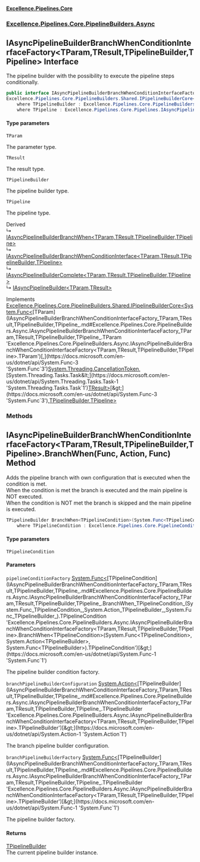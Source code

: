 #### [Excellence.Pipelines.Core](Excellence.Pipelines.md 'Excellence.Pipelines')
### [Excellence.Pipelines.Core.PipelineBuilders.Async](Excellence.Pipelines.md#Excellence.Pipelines.Core.PipelineBuilders.Async 'Excellence.Pipelines.Core.PipelineBuilders.Async')

## IAsyncPipelineBuilderBranchWhenConditionInterfaceFactory<TParam,TResult,TPipelineBuilder,TPipeline> Interface

The pipeline builder with the possibility to execute the pipeline steps conditionally.

```csharp
public interface IAsyncPipelineBuilderBranchWhenConditionInterfaceFactory<TParam,TResult,TPipelineBuilder,out TPipeline> :
Excellence.Pipelines.Core.PipelineBuilders.Shared.IPipelineBuilderCore<System.Func<TParam, System.Threading.CancellationToken, System.Threading.Tasks.Task<TResult>>, TPipelineBuilder, TPipeline>
    where TPipelineBuilder : Excellence.Pipelines.Core.PipelineBuilders.Async.IAsyncPipelineBuilderBranchWhenConditionInterfaceFactory<TParam, TResult, TPipelineBuilder, TPipeline>
    where TPipeline : Excellence.Pipelines.Core.Pipelines.IAsyncPipeline<TParam, TResult>
```
#### Type parameters

<a name='Excellence.Pipelines.Core.PipelineBuilders.Async.IAsyncPipelineBuilderBranchWhenConditionInterfaceFactory_TParam,TResult,TPipelineBuilder,TPipeline_.TParam'></a>

`TParam`

The parameter type.

<a name='Excellence.Pipelines.Core.PipelineBuilders.Async.IAsyncPipelineBuilderBranchWhenConditionInterfaceFactory_TParam,TResult,TPipelineBuilder,TPipeline_.TResult'></a>

`TResult`

The result type.

<a name='Excellence.Pipelines.Core.PipelineBuilders.Async.IAsyncPipelineBuilderBranchWhenConditionInterfaceFactory_TParam,TResult,TPipelineBuilder,TPipeline_.TPipelineBuilder'></a>

`TPipelineBuilder`

The pipeline builder type.

<a name='Excellence.Pipelines.Core.PipelineBuilders.Async.IAsyncPipelineBuilderBranchWhenConditionInterfaceFactory_TParam,TResult,TPipelineBuilder,TPipeline_.TPipeline'></a>

`TPipeline`

The pipeline type.

Derived  
&#8627; [IAsyncPipelineBuilderBranchWhen&lt;TParam,TResult,TPipelineBuilder,TPipeline&gt;](IAsyncPipelineBuilderBranchWhen_TParam,TResult,TPipelineBuilder,TPipeline_.md 'Excellence.Pipelines.Core.PipelineBuilders.Async.IAsyncPipelineBuilderBranchWhen<TParam,TResult,TPipelineBuilder,TPipeline>')  
&#8627; [IAsyncPipelineBuilderBranchWhenConditionInterface&lt;TParam,TResult,TPipelineBuilder,TPipeline&gt;](IAsyncPipelineBuilderBranchWhenConditionInterface_TParam,TResult,TPipelineBuilder,TPipeline_.md 'Excellence.Pipelines.Core.PipelineBuilders.Async.IAsyncPipelineBuilderBranchWhenConditionInterface<TParam,TResult,TPipelineBuilder,TPipeline>')  
&#8627; [IAsyncPipelineBuilderComplete&lt;TParam,TResult,TPipelineBuilder,TPipeline&gt;](IAsyncPipelineBuilderComplete_TParam,TResult,TPipelineBuilder,TPipeline_.md 'Excellence.Pipelines.Core.PipelineBuilders.Async.IAsyncPipelineBuilderComplete<TParam,TResult,TPipelineBuilder,TPipeline>')  
&#8627; [IAsyncPipelineBuilder&lt;TParam,TResult&gt;](IAsyncPipelineBuilder_TParam,TResult_.md 'Excellence.Pipelines.Core.PipelineBuilders.IAsyncPipelineBuilder<TParam,TResult>')

Implements [Excellence.Pipelines.Core.PipelineBuilders.Shared.IPipelineBuilderCore&lt;](IPipelineBuilderCore_TPipelineDelegate,TPipelineBuilder,TPipeline_.md 'Excellence.Pipelines.Core.PipelineBuilders.Shared.IPipelineBuilderCore<TPipelineDelegate,TPipelineBuilder,TPipeline>')[System.Func&lt;](https://docs.microsoft.com/en-us/dotnet/api/System.Func-3 'System.Func`3')[TParam](IAsyncPipelineBuilderBranchWhenConditionInterfaceFactory_TParam,TResult,TPipelineBuilder,TPipeline_.md#Excellence.Pipelines.Core.PipelineBuilders.Async.IAsyncPipelineBuilderBranchWhenConditionInterfaceFactory_TParam,TResult,TPipelineBuilder,TPipeline_.TParam 'Excellence.Pipelines.Core.PipelineBuilders.Async.IAsyncPipelineBuilderBranchWhenConditionInterfaceFactory<TParam,TResult,TPipelineBuilder,TPipeline>.TParam')[,](https://docs.microsoft.com/en-us/dotnet/api/System.Func-3 'System.Func`3')[System.Threading.CancellationToken](https://docs.microsoft.com/en-us/dotnet/api/System.Threading.CancellationToken 'System.Threading.CancellationToken')[,](https://docs.microsoft.com/en-us/dotnet/api/System.Func-3 'System.Func`3')[System.Threading.Tasks.Task&lt;](https://docs.microsoft.com/en-us/dotnet/api/System.Threading.Tasks.Task-1 'System.Threading.Tasks.Task`1')[TResult](IAsyncPipelineBuilderBranchWhenConditionInterfaceFactory_TParam,TResult,TPipelineBuilder,TPipeline_.md#Excellence.Pipelines.Core.PipelineBuilders.Async.IAsyncPipelineBuilderBranchWhenConditionInterfaceFactory_TParam,TResult,TPipelineBuilder,TPipeline_.TResult 'Excellence.Pipelines.Core.PipelineBuilders.Async.IAsyncPipelineBuilderBranchWhenConditionInterfaceFactory<TParam,TResult,TPipelineBuilder,TPipeline>.TResult')[&gt;](https://docs.microsoft.com/en-us/dotnet/api/System.Threading.Tasks.Task-1 'System.Threading.Tasks.Task`1')[&gt;](https://docs.microsoft.com/en-us/dotnet/api/System.Func-3 'System.Func`3')[,](IPipelineBuilderCore_TPipelineDelegate,TPipelineBuilder,TPipeline_.md 'Excellence.Pipelines.Core.PipelineBuilders.Shared.IPipelineBuilderCore<TPipelineDelegate,TPipelineBuilder,TPipeline>')[TPipelineBuilder](IAsyncPipelineBuilderBranchWhenConditionInterfaceFactory_TParam,TResult,TPipelineBuilder,TPipeline_.md#Excellence.Pipelines.Core.PipelineBuilders.Async.IAsyncPipelineBuilderBranchWhenConditionInterfaceFactory_TParam,TResult,TPipelineBuilder,TPipeline_.TPipelineBuilder 'Excellence.Pipelines.Core.PipelineBuilders.Async.IAsyncPipelineBuilderBranchWhenConditionInterfaceFactory<TParam,TResult,TPipelineBuilder,TPipeline>.TPipelineBuilder')[,](IPipelineBuilderCore_TPipelineDelegate,TPipelineBuilder,TPipeline_.md 'Excellence.Pipelines.Core.PipelineBuilders.Shared.IPipelineBuilderCore<TPipelineDelegate,TPipelineBuilder,TPipeline>')[TPipeline](IAsyncPipelineBuilderBranchWhenConditionInterfaceFactory_TParam,TResult,TPipelineBuilder,TPipeline_.md#Excellence.Pipelines.Core.PipelineBuilders.Async.IAsyncPipelineBuilderBranchWhenConditionInterfaceFactory_TParam,TResult,TPipelineBuilder,TPipeline_.TPipeline 'Excellence.Pipelines.Core.PipelineBuilders.Async.IAsyncPipelineBuilderBranchWhenConditionInterfaceFactory<TParam,TResult,TPipelineBuilder,TPipeline>.TPipeline')[&gt;](IPipelineBuilderCore_TPipelineDelegate,TPipelineBuilder,TPipeline_.md 'Excellence.Pipelines.Core.PipelineBuilders.Shared.IPipelineBuilderCore<TPipelineDelegate,TPipelineBuilder,TPipeline>')
### Methods

<a name='Excellence.Pipelines.Core.PipelineBuilders.Async.IAsyncPipelineBuilderBranchWhenConditionInterfaceFactory_TParam,TResult,TPipelineBuilder,TPipeline_.BranchWhen_TPipelineCondition_(System.Func_TPipelineCondition_,System.Action_TPipelineBuilder_,System.Func_TPipelineBuilder_)'></a>

## IAsyncPipelineBuilderBranchWhenConditionInterfaceFactory<TParam,TResult,TPipelineBuilder,TPipeline>.BranchWhen<TPipelineCondition>(Func<TPipelineCondition>, Action<TPipelineBuilder>, Func<TPipelineBuilder>) Method

Adds the pipeline branch with own configuration that is executed when the condition is met.  
When the condition is met the branch is executed and the main pipeline is NOT executed.  
When the condition is NOT met the branch is skipped and the main pipeline is executed.

```csharp
TPipelineBuilder BranchWhen<TPipelineCondition>(System.Func<TPipelineCondition> pipelineConditionFactory, System.Action<TPipelineBuilder> branchPipelineBuilderConfiguration, System.Func<TPipelineBuilder> branchPipelineBuilderFactory)
    where TPipelineCondition : Excellence.Pipelines.Core.PipelineConditions.IAsyncPipelineCondition<TParam>;
```
#### Type parameters

<a name='Excellence.Pipelines.Core.PipelineBuilders.Async.IAsyncPipelineBuilderBranchWhenConditionInterfaceFactory_TParam,TResult,TPipelineBuilder,TPipeline_.BranchWhen_TPipelineCondition_(System.Func_TPipelineCondition_,System.Action_TPipelineBuilder_,System.Func_TPipelineBuilder_).TPipelineCondition'></a>

`TPipelineCondition`
#### Parameters

<a name='Excellence.Pipelines.Core.PipelineBuilders.Async.IAsyncPipelineBuilderBranchWhenConditionInterfaceFactory_TParam,TResult,TPipelineBuilder,TPipeline_.BranchWhen_TPipelineCondition_(System.Func_TPipelineCondition_,System.Action_TPipelineBuilder_,System.Func_TPipelineBuilder_).pipelineConditionFactory'></a>

`pipelineConditionFactory` [System.Func&lt;](https://docs.microsoft.com/en-us/dotnet/api/System.Func-1 'System.Func`1')[TPipelineCondition](IAsyncPipelineBuilderBranchWhenConditionInterfaceFactory_TParam,TResult,TPipelineBuilder,TPipeline_.md#Excellence.Pipelines.Core.PipelineBuilders.Async.IAsyncPipelineBuilderBranchWhenConditionInterfaceFactory_TParam,TResult,TPipelineBuilder,TPipeline_.BranchWhen_TPipelineCondition_(System.Func_TPipelineCondition_,System.Action_TPipelineBuilder_,System.Func_TPipelineBuilder_).TPipelineCondition 'Excellence.Pipelines.Core.PipelineBuilders.Async.IAsyncPipelineBuilderBranchWhenConditionInterfaceFactory<TParam,TResult,TPipelineBuilder,TPipeline>.BranchWhen<TPipelineCondition>(System.Func<TPipelineCondition>, System.Action<TPipelineBuilder>, System.Func<TPipelineBuilder>).TPipelineCondition')[&gt;](https://docs.microsoft.com/en-us/dotnet/api/System.Func-1 'System.Func`1')

The pipeline builder condition factory.

<a name='Excellence.Pipelines.Core.PipelineBuilders.Async.IAsyncPipelineBuilderBranchWhenConditionInterfaceFactory_TParam,TResult,TPipelineBuilder,TPipeline_.BranchWhen_TPipelineCondition_(System.Func_TPipelineCondition_,System.Action_TPipelineBuilder_,System.Func_TPipelineBuilder_).branchPipelineBuilderConfiguration'></a>

`branchPipelineBuilderConfiguration` [System.Action&lt;](https://docs.microsoft.com/en-us/dotnet/api/System.Action-1 'System.Action`1')[TPipelineBuilder](IAsyncPipelineBuilderBranchWhenConditionInterfaceFactory_TParam,TResult,TPipelineBuilder,TPipeline_.md#Excellence.Pipelines.Core.PipelineBuilders.Async.IAsyncPipelineBuilderBranchWhenConditionInterfaceFactory_TParam,TResult,TPipelineBuilder,TPipeline_.TPipelineBuilder 'Excellence.Pipelines.Core.PipelineBuilders.Async.IAsyncPipelineBuilderBranchWhenConditionInterfaceFactory<TParam,TResult,TPipelineBuilder,TPipeline>.TPipelineBuilder')[&gt;](https://docs.microsoft.com/en-us/dotnet/api/System.Action-1 'System.Action`1')

The branch pipeline builder configuration.

<a name='Excellence.Pipelines.Core.PipelineBuilders.Async.IAsyncPipelineBuilderBranchWhenConditionInterfaceFactory_TParam,TResult,TPipelineBuilder,TPipeline_.BranchWhen_TPipelineCondition_(System.Func_TPipelineCondition_,System.Action_TPipelineBuilder_,System.Func_TPipelineBuilder_).branchPipelineBuilderFactory'></a>

`branchPipelineBuilderFactory` [System.Func&lt;](https://docs.microsoft.com/en-us/dotnet/api/System.Func-1 'System.Func`1')[TPipelineBuilder](IAsyncPipelineBuilderBranchWhenConditionInterfaceFactory_TParam,TResult,TPipelineBuilder,TPipeline_.md#Excellence.Pipelines.Core.PipelineBuilders.Async.IAsyncPipelineBuilderBranchWhenConditionInterfaceFactory_TParam,TResult,TPipelineBuilder,TPipeline_.TPipelineBuilder 'Excellence.Pipelines.Core.PipelineBuilders.Async.IAsyncPipelineBuilderBranchWhenConditionInterfaceFactory<TParam,TResult,TPipelineBuilder,TPipeline>.TPipelineBuilder')[&gt;](https://docs.microsoft.com/en-us/dotnet/api/System.Func-1 'System.Func`1')

The pipeline builder factory.

#### Returns
[TPipelineBuilder](IAsyncPipelineBuilderBranchWhenConditionInterfaceFactory_TParam,TResult,TPipelineBuilder,TPipeline_.md#Excellence.Pipelines.Core.PipelineBuilders.Async.IAsyncPipelineBuilderBranchWhenConditionInterfaceFactory_TParam,TResult,TPipelineBuilder,TPipeline_.TPipelineBuilder 'Excellence.Pipelines.Core.PipelineBuilders.Async.IAsyncPipelineBuilderBranchWhenConditionInterfaceFactory<TParam,TResult,TPipelineBuilder,TPipeline>.TPipelineBuilder')  
The current pipeline builder instance.